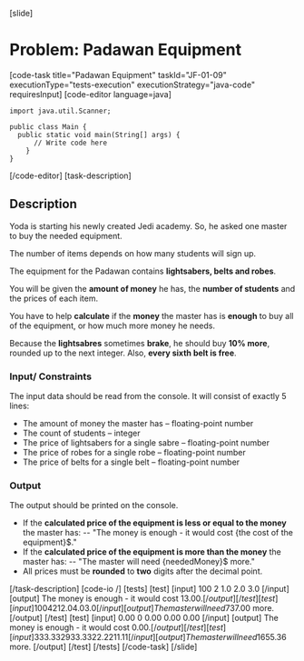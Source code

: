 [slide]
# Problem: Padawan Equipment
[code-task title="Padawan Equipment" taskId="JF-01-09" executionType="tests-execution" executionStrategy="java-code" requiresInput]
[code-editor language=java]
```
import java.util.Scanner;

public class Main {
  public static void main(String[] args) {
      // Write code here
    }
}
```
[/code-editor]
[task-description]
## Description
Yoda is starting his newly created Jedi academy. So, he asked one master to buy the needed equipment. 

The number of items depends on how many students will sign up. 

The equipment for the Padawan contains **lightsabers, belts and robes**.

You will be given the **amount of money** he has, the **number of students** and the prices of each item. 

You have to help **calculate** if the **money** the master has is **enough** to buy all of the equipment, or how much more money he needs. 

Because the **lightsabres** sometimes **brake**, he should buy **10% more**, rounded up to the next integer. Also, **every sixth belt is free**.

### Input/ Constraints
The input data should be read from the console. It will consist of exactly 5 lines:
-	The amount of money the master has – floating-point number
-	The count of students – integer
-	The price of lightsabers for a single sabre – floating-point number
-	The price of robes for a single robe – floating-point number
-	The price of belts for a single belt – floating-point number

### Output
The output should be printed on the console.
-	If the **calculated price of the equipment is less or equal to the money** the master has:
  --	"The money is enough - it would cost \{the cost of the equipment\}$."
-	If the **calculated price of the equipment is more than the money** the master has:
  -- "The master will need \{neededMoney\}$ more."
-	All prices must be **rounded** to **two** digits after the decimal point.

[/task-description]
[code-io /]
[tests]
[test]
[input]
100
2
1.0
2.0
3.0
[/input]
[output]
The money is enough - it would cost 13.00$.
[/output]
[/test]
[test]
[input]
100
42
12.0
4.0
3.0
[/input]
[output] 
The master will need 737.00$ more.
[/output]
[/test]
[test]
[input]
0.00
0
0.00
0.00
0.00
[/input]
[output]
The money is enough - it would cost 0.00$.
[/output]
[/test]
[test]
[input]
333.33
29
33.33
22.22
11.11
[/input]
[output] 
The master will need 1655.36$ more.
[/output]
[/test]
[/tests]
[/code-task]
[/slide]